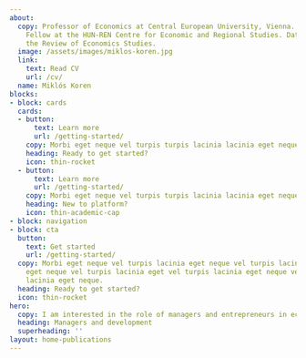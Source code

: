 ```yaml
---
about:
  copy: Professor of Economics at Central European University, Vienna. Senior Research
    Fellow at the HUN-REN Centre for Economic and Regional Studies. Data Editor at
    the Review of Economics Studies.
  image: /assets/images/miklos-koren.jpg
  link:
    text: Read CV
    url: /cv/
  name: Miklós Koren
blocks:
- block: cards
  cards:
  - button:
      text: Learn more
      url: /getting-started/
    copy: Morbi eget neque vel turpis turpis lacinia lacinia eget neque lacinia.
    heading: Ready to get started?
    icon: thin-rocket
  - button:
      text: Learn more
      url: /getting-started/
    copy: Morbi eget neque vel turpis turpis lacinia lacinia eget neque lacinia.
    heading: New to platform?
    icon: thin-academic-cap
- block: navigation
- block: cta
  button:
    text: Get started
    url: /getting-started/
  copy: Morbi eget neque vel turpis lacinia eget neque vel turpis lacinia lacinia
    eget neque vel turpis lacinia eget vel turpis lacinia eget neque vel turpis lacinia
    lacinia eget neque.
  heading: Ready to get started?
  icon: thin-rocket
hero:
  copy: I am interested in the role of managers and entrepreneurs in economic development.
  heading: Managers and development
  superheading: ''
layout: home-publications
---
```

